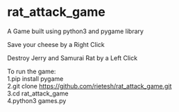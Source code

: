 # rat_attack_game
A Game built using python3 and pygame library

Save your cheese by a Right Click



Destroy Jerry and Samurai Rat by a Left Click

To run the game:  
  1.pip install pygame  
  2.git clone https://github.com/rietesh/rat_attack_game.git  
  3.cd rat_attack_game  
  4.python3 games.py  
